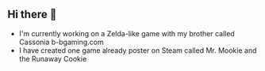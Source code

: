 ## Hi there 👋
- I'm currently working on a Zelda-like game with my brother called Cassonia b-bgaming.com
- I have created one game already poster on Steam called Mr. Mookie and the Runaway Cookie
<!--
**ConnerIBlair/ConnerIBlair** is a ✨ _special_ ✨ repository because its `README.md` (this file) appears on your GitHub profile.

Here are some ideas to get you started:

- 🔭 I’m currently working on ...
- 🌱 I’m currently learning ...
- 👯 I’m looking to collaborate on ...
- 🤔 I’m looking for help with ...
- 💬 Ask me about ...
- 📫 How to reach me: ...
- 😄 Pronouns: ...
- ⚡ Fun fact: ...
-->
